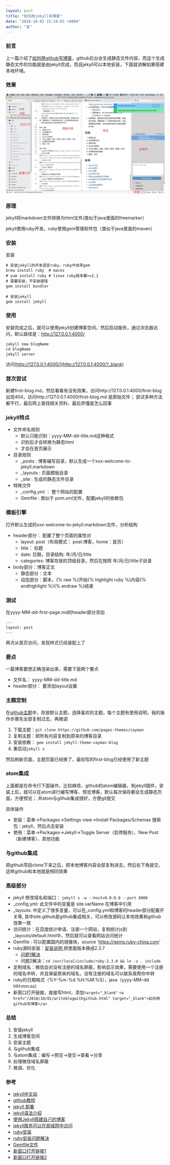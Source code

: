 ```yaml
---
layout: post
title: "如何用jekyll写博客"
date: "2018-10-02 15:34:03 +0800"
author: "友"
---
```



### 前言
上一篇介绍了<a href="/2018/10/01/writeblogwithgithub.html" target="_blank">如何用github写博客</a>，github后台会生成静态文件内容，而这个生成静态文件的功能就是由jekyll完成，而且jekyll可以本地安装，下面就讲解如果搭建本地环境。

### 效果
![整体效果](/assets/img/github-blog.jpg?_blank)

### 原理
jekyll将markdown文件转换为html文件(类似于java里面的freemarker）

jekyll使用ruby开发，ruby使用gem管理软件包（类似于java里面的maven）

### 安装
安装
```
# 安装jekyll的开发语言ruby，ruby中自带gem
brew install ruby  # macos
# yum install ruby # linux ruby版本要>=2.1
# 需要安装，不安装报错
gem install bundler

# 安装jekyll
gem install jekyll

```
### 使用
安装完成之后，就可以使用jekyll创建博客空间，然后启动服务，通过浏览器访问，默认路径是：http://127.0.0.1:4000/

```
jekyll new blogName
cd blogName
jekyll server
```
访问[http://127.0.0.1:4000/](http://127.0.0.1:4000/?_blank)

### 首次尝试
新建first-blog.md，然后看看有没有效果，访问http://127.0.0.1:4000/first-blog 出现404，访问http://127.0.0.1:4000/first-blog.md 是原始文件；
尝试多种方法都不行，最后网上查找相关资料，最后弄懂是怎么回事

### jekyll特点
- 文件命名规则
  - 默认只能识别：yyyy-MM-dd-title.md这种格式
  - 识别后才会转换为静态html
  - 才会在首页展示
- 目录规则
  - _posts : 博客编写目录，默认生成一个xxx-welcome-to-jekyll.markdown
  - _layouts : 页面模板目录
  - _site : 生成的静态文件目录
- 特殊文件
  - _config.yml ： 整个网站的配置
  - Gemfile : 类似于 pom.xml文件，配置jekyll的依赖包

### 模板引擎
打开默认生成的xxx-welcome-to-jekyll.markdown文件，分析结构
- header部分： 配置了整个页面的属性对
  - layout: post（布局模式： post:博客，home：首页）
  - title： 标题
  - date: 日期，目录结构: 年/月/日/title
  - categories: 博客存放的顶级目录，然后在按照 年/月/日/title子目录
- body部分：博客正文
  - 静态部分：文本
  - 动态部分：脚本，{% raw %}开始{% highlight ruby %}内容{% endhighlight %}{% endraw %}结束

### 测试
在yyyy-MM-dd-first-page.md的header部分添加
```
---
layout: post
---
```
再次从首页访问，发现样式已经装配上了

### 要点
一篇博客要想正确渲染出来，需要下面两个要点
- 文件名： yyyy-MM-dd-title.md
- header部分： 要添加layout设置

### 主题定制
在[github主题](https://github.com/pages-themes?_blank)中，存放默认主题，选择喜欢的主题，每个主题有使用说明，我的操作步骤先全部复制过去，再微调
1. 下载主题：```git clone https://github.com/pages-themes/cayman```
1. 复制主题：把所有内容复制到原来的博客目录
1. 安装依赖： ```gem install jekyll-theme-cayman-blog```
1. 重启动```jekyll s```

然后刷新页面，主题页面已经换了，最初写的first-blog已经使用了新主题

### atom集成
上面都是在命令行下面操作，比较麻烦，github的atom编辑器，有jekyll插件，安装上后，就可以在atom进行编写博客、预览博客，默认每次保存都会生成静态页面，方便预览； 并atom与github集成很好，方便git提交

具体操作
- 安装：菜单->Packages->Settings view->Install Packages/Schemas 搜索包：jekyll，然后点击安装
- 使用：菜单->Packages->Jekyll->Toggle Server（启停服务）、New Post（新建博客）、其他功能

### 与github集成
把github项目clone下来之后，把本地博客内容全部复制进去，然后右下角提交，这样github和本地就是相同效果

### 高级部分
- jekyll 修改域名和端口： ```jekyll s -w --host=0.0.0.0 --port 8000 ```
- _config.yml: 此文件中的变量是 site.varName 在博客中引用
- _layouts: 中定义了很多变量，可以在_config.yml和博客的header部分配置开关等, 其中site.github是github集成相关，可以修改源码让本地效果和github效果一致
- 访问统计：在百度统计申请、注册一个网站，复制统计js到 _layouts/default.html中，然后就可以查看网站访问统计
- Gemfile : 可以配置国内的镜像快，source 'https://gems.ruby-china.com'
- ruby源码安装：[安装说明](http://rensanning.iteye.com/blog/1927921?_blank),把里面版本换成2.3.7
  - [问题1解决](https://stackoverflow.com/questions/21498868/install-openssl-support-for-self-compiled-ruby-installation?_blank)
  - 问题2解决：```cd /usr/local/include/ruby-2.3.0 && ln -s . include```
- 定制域名：微信会对没有注册的域名屏蔽，影响显示效果，需要使用一个注册的域名中转，并且保留原来的域名，没有注册的域名可以联系我帮你中转
- ruby的日期格式（%Y-%m-%d %H:%M:%S），java（yyyy-MM-dd HH:mm:ss）
- 新窗口打开链接，直接写html，添加```target="_blank"``` ```<a href="/2018/10/01/writeblogwithgithub.html" target="_blank">如何用github写博客</a>```

### 总结
1. 安装jekyll
1. 生成博客空间
1. 安装主题
1. 与github集成
1. 与atom集成：编写->预览->提交->查看->分享
1. 处理微信域名屏蔽
1. 微调、优化

### 参考
- [jekyll中文站](https://www.jekyll.com.cn/?_blank)
- [github教程](https://help.github.com/articles/adding-a-jekyll-theme-to-your-github-pages-site/?_blank)
- [jekyll 部署](https://blog.csdn.net/uselym/article/details/73608638?_blank)
- [jekyll语法介绍](https://www.cnblogs.com/strick/p/5484779.html?_blank)
- [使用Jekyll搭建自己的博客](https://www.jianshu.com/p/c04475ba80e4?_blank)
- [jekyll服务可以在局域网中访问](https://www.jianshu.com/p/650b96306013?_blank)
- [ruby安装](http://www.runoob.com/ruby/ruby-installation-unix.html?_blank)
- [ruby安装问题解决](http://rensanning.iteye.com/blog/1927921?_blank)
- [Gemfile文件](https://www.cnblogs.com/lwh-note/p/9177726.html?_blank)
- [新窗口打开链接1](https://blog.csdn.net/so_geili/article/details/53025317?_blank)
- [新窗口打开链接2](https://blog.csdn.net/gao497278979/article/details/52089399?_blank)

